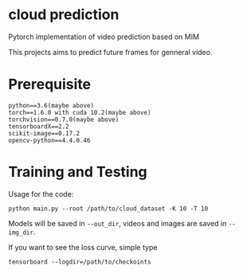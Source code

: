 # cloud prediction

Pytorch implementation of video prediction based on MIM

This projects aims to predict future frames for genneral video.  

# Prerequisite

```
python==3.6(maybe above)
torch==1.6.0 with cuda 10.2(maybe above)
torchvision==0.7.0(maybe above)
tensorboardX==2.2
scikit-image==0.17.2 
opencv-python==4.4.0.46 
```


# Training and Testing

Usage for the code:

```
python main.py --root /path/to/cloud_dataset -K 10 -T 10
```

Models will be saved in `--out_dir`, videos and images are saved in `--img_dir`.

If you want to see the loss curve, simple type

```
tensorboard --logdir=/path/to/checkoints
```

